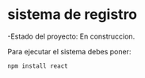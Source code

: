 <h1> sistema de registro</h1>

-Estado del proyecto: En construccion.

Para ejecutar el sistema debes poner: 

```npm install react```
